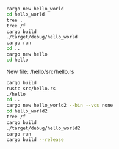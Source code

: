 
```bash
cargo new hello_world
cd hello_world
tree .
tree /f
cargo build
./target/debug/hello_world
cargo run
cd ..
cargo new hello
cd hello
```

New file: /hello/src/hello.rs

```bash
cargo build
rustc src/hello.rs
./hello
cd ..
cargo new hello_world2 --bin --vcs none
cd hello_world2
tree /f
cargo build
./target/debug/hello_world2
cargo run
cargo build --release
```
